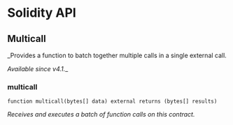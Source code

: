 # Solidity API

## Multicall

_Provides a function to batch together multiple calls in a single external call.

_Available since v4.1.__

### multicall

```solidity
function multicall(bytes[] data) external returns (bytes[] results)
```

_Receives and executes a batch of function calls on this contract._

